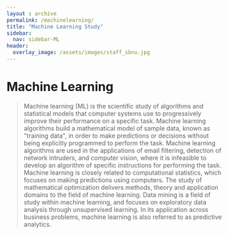 ```yaml
---
layout : archive
permalink: /machinelearning/
title: "Machine Learning Study"
sidebar:
  nav: sidebar-ML
header:
  overlay_image: /assets/images/staff_sbnu.jpg
---
```


# Machine Learning

> Machine learning (ML) is the scientific study of algorithms and statistical models that computer systems use to progressively improve their performance on a specific task. Machine learning algorithms build a mathematical model of sample data, known as "training data", in order to make predictions or decisions without being explicitly programmed to perform the task. Machine learning algorithms are used in the applications of email filtering, detection of network intruders, and computer vision, where it is infeasible to develop an algorithm of specific instructions for performing the task. Machine learning is closely related to computational statistics, which focuses on making predictions using computers. The study of mathematical optimization delivers methods, theory and application domains to the field of machine learning. Data mining is a field of study within machine learning, and focuses on exploratory data analysis through unsupervised learning. In its application across business problems, machine learning is also referred to as predictive analytics.
